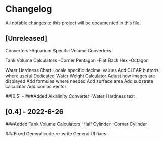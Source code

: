 # Changelog
All notable changes to this project will be documented in this file.

## [Unreleased]
Converters
  -Aquarium Specific Volume Converters
  
Tank Volume Calculators
  -Corner Pentagon
  -Flat Back Hex
  -Octagon
  
Water Hardness Chart
Locale specific decimal values
Add CLEAR buttons where useful
Dedicated Water Weight Calculator
Adjust how images are displayed
Add formulas where needed
Add surface area
Add substrate calculator
Add icon as vector

##[0.5] - 
###Added
Alkalinity Converter
  -Water Hardness text

## [0.4] - 2022-6-26
###Added 
Tank Volume Calculators
  -Half Cylinder
  -Corner Cylinder

###Fixed
General code re-write
General UI fixes
